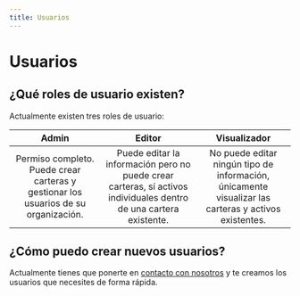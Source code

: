 ```yaml
---
title: Usuarios
---
```

# Usuarios

## ¿Qué roles de usuario existen?

Actualmente existen tres roles de usuario:

Admin         |  Editor |  Visualizador
:-------------------------:|:-------------------------:|:-------------------------:
Permiso completo. Puede crear carteras y gestionar los usuarios de su organización. | Puede editar la información pero no puede crear carteras, sí activos individuales dentro de una cartera existente. | No puede editar ningún tipo de información, únicamente visualizar las carteras y activos existentes.


## ¿Cómo puedo crear nuevos usuarios?

Actualmente tienes que ponerte en [contacto con nosotros](mailto:support@residelia.com) y te creamos los usuarios que necesites de forma rápida.